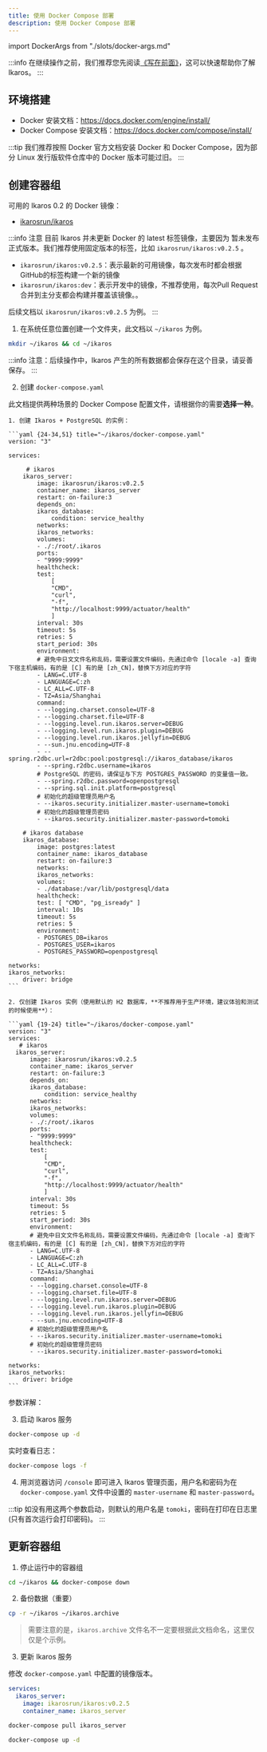 ```yaml
---
title: 使用 Docker Compose 部署
description: 使用 Docker Compose 部署
---
```


import DockerArgs from "./slots/docker-args.md"

:::info
在继续操作之前，我们推荐您先阅读[《写在前面》](../prepare.md)，这可以快速帮助你了解 Ikaros。
:::

## 环境搭建

- Docker 安装文档：<https://docs.docker.com/engine/install/>
- Docker Compose 安装文档：<https://docs.docker.com/compose/install/>

:::tip
我们推荐按照 Docker 官方文档安装 Docker 和 Docker Compose，因为部分 Linux 发行版软件仓库中的 Docker 版本可能过旧。
:::

## 创建容器组

可用的 Ikaros 0.2 的 Docker 镜像：

- [ikarosrun/ikaros](https://hub.docker.com/r/ikarosrun/ikaros)

:::info 注意
目前 Ikaros 并未更新 Docker 的 latest 标签镜像，主要因为 暂未发布正式版本。我们推荐使用固定版本的标签，比如 `ikarosrun/ikaros:v0.2.5` 。

- `ikarosrun/ikaros:v0.2.5`：表示最新的可用镜像，每次发布时都会根据GitHub的标签构建一个新的镜像
- `ikarosrun/ikaros:dev`：表示开发中的镜像，不推荐使用，每次Pull Request合并到主分支都会构建并覆盖该镜像。。

后续文档以 `ikarosrun/ikaros:v0.2.5` 为例。
:::

1. 在系统任意位置创建一个文件夹，此文档以 `~/ikaros` 为例。

  ```bash
  mkdir ~/ikaros && cd ~/ikaros
  ```

  :::info
  注意：后续操作中，Ikaros 产生的所有数据都会保存在这个目录，请妥善保存。
  :::

2. 创建 `docker-compose.yaml`

  此文档提供两种场景的 Docker Compose 配置文件，请根据你的需要**选择一种**。

    1. 创建 Ikaros + PostgreSQL 的实例：

    ```yaml {24-34,51} title="~/ikaros/docker-compose.yaml"
    version: "3"

    services:

         # ikaros
        ikaros_server:
            image: ikarosrun/ikaros:v0.2.5
            container_name: ikaros_server
            restart: on-failure:3
            depends_on:
            ikaros_database:
                condition: service_healthy
            networks:
            ikaros_networks:
            volumes:
            - ./:/root/.ikaros
            ports:
            - "9999:9999"
            healthcheck:
            test:
                [
                "CMD",
                "curl",
                "-f",
                "http://localhost:9999/actuator/health"
                ]
            interval: 30s
            timeout: 5s
            retries: 5
            start_period: 30s
            environment:
            # 避免中日文文件名称乱码，需要设置文件编码，先通过命令 [locale -a] 查询下宿主机编码，有的是 [C] 有的是 [zh_CN]，替换下方对应的字符
            - LANG=C.UTF-8
            - LANGUAGE=C:zh
            - LC_ALL=C.UTF-8
            - TZ=Asia/Shanghai
            command:
            - --logging.charset.console=UTF-8
            - --logging.charset.file=UTF-8
            - --logging.level.run.ikaros.server=DEBUG
            - --logging.level.run.ikaros.plugin=DEBUG
            - --logging.level.run.ikaros.jellyfin=DEBUG
            - --sun.jnu.encoding=UTF-8
            - --spring.r2dbc.url=r2dbc:pool:postgresql://ikaros_database/ikaros
            - --spring.r2dbc.username=ikaros
            # PostgreSQL 的密码，请保证与下方 POSTGRES_PASSWORD 的变量值一致。
            - --spring.r2dbc.password=openpostgresql
            - --spring.sql.init.platform=postgresql
            # 初始化的超级管理员用户名
            - --ikaros.security.initializer.master-username=tomoki
            # 初始化的超级管理员密码
            - --ikaros.security.initializer.master-password=tomoki

        # ikaros database
        ikaros_database:
            image: postgres:latest
            container_name: ikaros_database
            restart: on-failure:3
            networks:
            ikaros_networks:
            volumes:
            - ./database:/var/lib/postgresql/data
            healthcheck:
            test: [ "CMD", "pg_isready" ]
            interval: 10s
            timeout: 5s
            retries: 5
            environment:
            - POSTGRES_DB=ikaros
            - POSTGRES_USER=ikaros
            - POSTGRES_PASSWORD=openpostgresql

    networks:
    ikaros_networks:
        driver: bridge
    ```

    2. 仅创建 Ikaros 实例（使用默认的 H2 数据库，**不推荐用于生产环境，建议体验和测试的时候使用**）：

    ```yaml {19-24} title="~/ikaros/docker-compose.yaml"
    version: "3"
    services:
       # ikaros
      ikaros_server:
          image: ikarosrun/ikaros:v0.2.5
          container_name: ikaros_server
          restart: on-failure:3
          depends_on:
          ikaros_database:
              condition: service_healthy
          networks:
          ikaros_networks:
          volumes:
          - ./:/root/.ikaros
          ports:
          - "9999:9999"
          healthcheck:
          test:
              [
              "CMD",
              "curl",
              "-f",
              "http://localhost:9999/actuator/health"
              ]
          interval: 30s
          timeout: 5s
          retries: 5
          start_period: 30s
          environment:
          # 避免中日文文件名称乱码，需要设置文件编码，先通过命令 [locale -a] 查询下宿主机编码，有的是 [C] 有的是 [zh_CN]，替换下方对应的字符
          - LANG=C.UTF-8
          - LANGUAGE=C:zh
          - LC_ALL=C.UTF-8
          - TZ=Asia/Shanghai
          command:
          - --logging.charset.console=UTF-8
          - --logging.charset.file=UTF-8
          - --logging.level.run.ikaros.server=DEBUG
          - --logging.level.run.ikaros.plugin=DEBUG
          - --logging.level.run.ikaros.jellyfin=DEBUG
          - --sun.jnu.encoding=UTF-8
          # 初始化的超级管理员用户名
          - --ikaros.security.initializer.master-username=tomoki
          # 初始化的超级管理员密码
          - --ikaros.security.initializer.master-password=tomoki

    networks:
    ikaros_networks:
        driver: bridge
    ```

  参数详解：

  <DockerArgs />

3. 启动 Ikaros 服务

  ```bash
  docker-compose up -d
  ```

  实时查看日志：

  ```bash
  docker-compose logs -f
  ```

4. 用浏览器访问 `/console` 即可进入 Ikaros 管理页面，用户名和密码为在 `docker-compose.yaml` 文件中设置的 `master-username` 和 `master-password`。

:::tip
如没有用这两个参数启动，则默认的用户名是 `tomoki`，密码在打印在日志里(只有首次运行会打印密码)。
:::

## 更新容器组

1. 停止运行中的容器组

  ```bash
  cd ~/ikaros && docker-compose down
  ```

2. 备份数据（重要）

  ```bash
  cp -r ~/ikaros ~/ikaros.archive
  ```

  > 需要注意的是，`ikaros.archive` 文件名不一定要根据此文档命名，这里仅仅是个示例。

3. 更新 Ikaros 服务

  修改 `docker-compose.yaml` 中配置的镜像版本。

  ```yaml {3}
  services:
    ikaros_server:
      image: ikarosrun/ikaros:v0.2.5
      container_name: ikaros_server
  ```

  ```bash
  docker-compose pull ikaros_server
  ```

  ```bash
  docker-compose up -d
  ```
